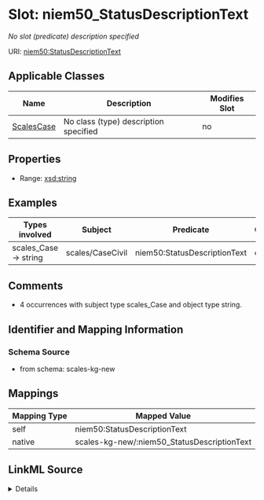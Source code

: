 

# Slot: niem50_StatusDescriptionText


_No slot (predicate) description specified_





URI: [niem50:StatusDescriptionText](http://release.niem.gov/niem/niem-core/5.0/StatusDescriptionText)



<!-- no inheritance hierarchy -->





## Applicable Classes

| Name | Description | Modifies Slot |
| --- | --- | --- |
| [ScalesCase](../classes/ScalesCase.md) | No class (type) description specified |  no  |







## Properties

* Range: [xsd:string](xsd:string)






## Examples

| Types involved | Subject | Predicate | Object |
| --- | --- | --- | --- |
| scales_Case → string | scales/CaseCivil | niem50:StatusDescriptionText | closed |


## Comments

* 4 occurrences with subject type scales_Case and object type string.

## Identifier and Mapping Information







### Schema Source


* from schema: scales-kg-new




## Mappings

| Mapping Type | Mapped Value |
| ---  | ---  |
| self | niem50:StatusDescriptionText |
| native | scales-kg-new/:niem50_StatusDescriptionText |




## LinkML Source

<details>

```yaml
name: niem50_StatusDescriptionText
description: No slot (predicate) description specified
comments:
- 4 occurrences with subject type scales_Case and object type string.
examples:
- description: scales_Case → string
  object:
    example_object: closed
    example_object_type: string
    example_predicate: niem50:StatusDescriptionText
    example_subject: scales/CaseCivil
    example_subject_type: scales_Case
from_schema: scales-kg-new
rank: 1000
slot_uri: niem50:StatusDescriptionText
alias: niem50_StatusDescriptionText
domain_of:
- scales_Case
range: string

```
</details>